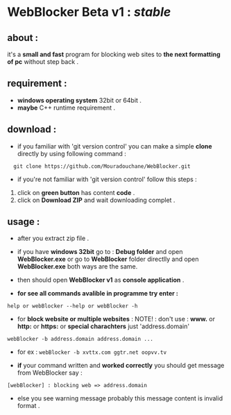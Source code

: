 # WebBlocker Beta v1 : *stable*



## about :
it's a **small and fast** program for blocking web sites to **the next formatting of pc** without step back .



## requirement  :
- **windows operating system** 32bit or 64bit .
- **maybe** C++ runtime requirement .



## download :
- if you familiar with 'git version control' you can make a simple **clone** directly by using following command :
```
  git clone https://github.com/Mouradouchane/WebBlocker.git
```

- if you're not familiar with 'git version control' follow this steps :
1. click on **green button** has content **code** .
2. click on **Download ZIP** and wait downloading complet .

## usage :
  - after you extract zip file .
  - if you have **windows 32bit** go to : **Debug folder** and open **WebBlocker.exe** 
    or go to **WebBlocker** folder directlly and open **WebBlocker.exe**  both ways are the same.
  - then should open **WebBlocker v1** as **console application** .

  - **for see all commands avalible in programme try enter :**
  ``` 
  help or webBlocker --help or webBlocker -h 
  ```
  - for **block website or multiple websites** :
  NOTE! : don't use : **www.** or **http:** or **https:** or **special charachters** just 'address.domain'
  ```
  webBlocker -b address.domain address.domain ... 
  ```
  - for ex : ``` webBlocker -b xvttx.com ggtr.net oopvv.tv ```

  - **if** your command written and **worked correctly** you should get message from WebBlocker say :
  ```
  [webBlocker] : blocking web => address.domain
  ```
  - else you see warning message probably this message content is invalid format .
  
